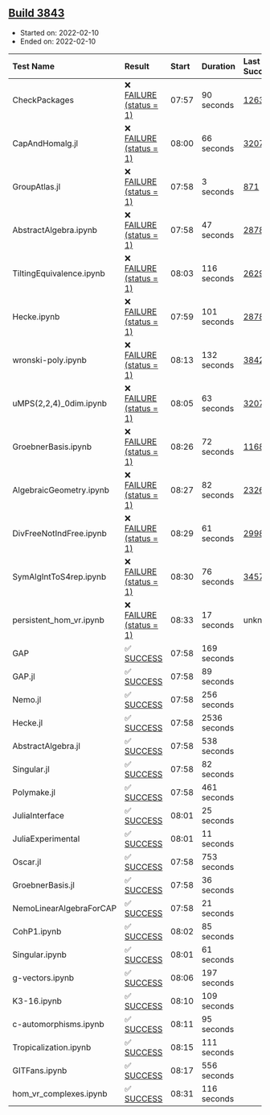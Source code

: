 ## [Build 3843](https://oscarci.mathematik.uni-kl.de/job/oscar-stable/3843/)

* Started on: 2022-02-10
* Ended on: 2022-02-10

| Test Name    | Result | Start | Duration | Last Success | First Failure |
|:-------------|:-------|:------|:---------|:-------------|:--------------|
| CheckPackages | ❌ [FAILURE (status = 1)](https://oscarci.mathematik.uni-kl.de/job/oscar-stable/3843/artifact/logs/build-3843/CheckPackages.log) | 07:57 | 90 seconds | [1263](https://oscarci.mathematik.uni-kl.de/job/oscar-stable/1263/) | [1264](https://oscarci.mathematik.uni-kl.de/job/oscar-stable/1264/) |
| CapAndHomalg.jl | ❌ [FAILURE (status = 1)](https://oscarci.mathematik.uni-kl.de/job/oscar-stable/3843/artifact/logs/build-3843/CapAndHomalg.jl.log) | 08:00 | 66 seconds | [3207](https://oscarci.mathematik.uni-kl.de/job/oscar-stable/3207/) | [3208](https://oscarci.mathematik.uni-kl.de/job/oscar-stable/3208/) |
| GroupAtlas.jl | ❌ [FAILURE (status = 1)](https://oscarci.mathematik.uni-kl.de/job/oscar-stable/3843/artifact/logs/build-3843/GroupAtlas.jl.log) | 07:58 | 3 seconds | [871](https://oscarci.mathematik.uni-kl.de/job/oscar-stable/871/) | [872](https://oscarci.mathematik.uni-kl.de/job/oscar-stable/872/) |
| AbstractAlgebra.ipynb | ❌ [FAILURE (status = 1)](https://oscarci.mathematik.uni-kl.de/job/oscar-stable/3843/artifact/logs/build-3843/AbstractAlgebra.ipynb.log) | 07:58 | 47 seconds | [2878](https://oscarci.mathematik.uni-kl.de/job/oscar-stable/2878/) | [2879](https://oscarci.mathematik.uni-kl.de/job/oscar-stable/2879/) |
| TiltingEquivalence.ipynb | ❌ [FAILURE (status = 1)](https://oscarci.mathematik.uni-kl.de/job/oscar-stable/3843/artifact/logs/build-3843/TiltingEquivalence.ipynb.log) | 08:03 | 116 seconds | [2629](https://oscarci.mathematik.uni-kl.de/job/oscar-stable/2629/) | [2630](https://oscarci.mathematik.uni-kl.de/job/oscar-stable/2630/) |
| Hecke.ipynb | ❌ [FAILURE (status = 1)](https://oscarci.mathematik.uni-kl.de/job/oscar-stable/3843/artifact/logs/build-3843/Hecke.ipynb.log) | 07:59 | 101 seconds | [2878](https://oscarci.mathematik.uni-kl.de/job/oscar-stable/2878/) | [2879](https://oscarci.mathematik.uni-kl.de/job/oscar-stable/2879/) |
| wronski-poly.ipynb | ❌ [FAILURE (status = 1)](https://oscarci.mathematik.uni-kl.de/job/oscar-stable/3843/artifact/logs/build-3843/wronski-poly.ipynb.log) | 08:13 | 132 seconds | [3842](https://oscarci.mathematik.uni-kl.de/job/oscar-stable/3842/) | [3843](https://oscarci.mathematik.uni-kl.de/job/oscar-stable/3843/) |
| uMPS(2,2,4)_0dim.ipynb | ❌ [FAILURE (status = 1)](https://oscarci.mathematik.uni-kl.de/job/oscar-stable/3843/artifact/logs/build-3843/uMPS-2-2-4-_0dim.ipynb.log) | 08:05 | 63 seconds | [3207](https://oscarci.mathematik.uni-kl.de/job/oscar-stable/3207/) | [3208](https://oscarci.mathematik.uni-kl.de/job/oscar-stable/3208/) |
| GroebnerBasis.ipynb | ❌ [FAILURE (status = 1)](https://oscarci.mathematik.uni-kl.de/job/oscar-stable/3843/artifact/logs/build-3843/GroebnerBasis.ipynb.log) | 08:26 | 72 seconds | [1168](https://oscarci.mathematik.uni-kl.de/job/oscar-stable/1168/) | [1169](https://oscarci.mathematik.uni-kl.de/job/oscar-stable/1169/) |
| AlgebraicGeometry.ipynb | ❌ [FAILURE (status = 1)](https://oscarci.mathematik.uni-kl.de/job/oscar-stable/3843/artifact/logs/build-3843/AlgebraicGeometry.ipynb.log) | 08:27 | 82 seconds | [2326](https://oscarci.mathematik.uni-kl.de/job/oscar-stable/2326/) | [2327](https://oscarci.mathematik.uni-kl.de/job/oscar-stable/2327/) |
| DivFreeNotIndFree.ipynb | ❌ [FAILURE (status = 1)](https://oscarci.mathematik.uni-kl.de/job/oscar-stable/3843/artifact/logs/build-3843/DivFreeNotIndFree.ipynb.log) | 08:29 | 61 seconds | [2998](https://oscarci.mathematik.uni-kl.de/job/oscar-stable/2998/) | [2999](https://oscarci.mathematik.uni-kl.de/job/oscar-stable/2999/) |
| SymAlgIntToS4rep.ipynb | ❌ [FAILURE (status = 1)](https://oscarci.mathematik.uni-kl.de/job/oscar-stable/3843/artifact/logs/build-3843/SymAlgIntToS4rep.ipynb.log) | 08:30 | 76 seconds | [3457](https://oscarci.mathematik.uni-kl.de/job/oscar-stable/3457/) | [3458](https://oscarci.mathematik.uni-kl.de/job/oscar-stable/3458/) |
| persistent_hom_vr.ipynb | ❌ [FAILURE (status = 1)](https://oscarci.mathematik.uni-kl.de/job/oscar-stable/3843/artifact/logs/build-3843/persistent_hom_vr.ipynb.log) | 08:33 | 17 seconds | unknown | unknown |
| GAP | ✅ [SUCCESS](https://oscarci.mathematik.uni-kl.de/job/oscar-stable/3843/artifact/logs/build-3843/GAP.log) | 07:58 | 169 seconds |  |  |
| GAP.jl | ✅ [SUCCESS](https://oscarci.mathematik.uni-kl.de/job/oscar-stable/3843/artifact/logs/build-3843/GAP.jl.log) | 07:58 | 89 seconds |  |  |
| Nemo.jl | ✅ [SUCCESS](https://oscarci.mathematik.uni-kl.de/job/oscar-stable/3843/artifact/logs/build-3843/Nemo.jl.log) | 07:58 | 256 seconds |  |  |
| Hecke.jl | ✅ [SUCCESS](https://oscarci.mathematik.uni-kl.de/job/oscar-stable/3843/artifact/logs/build-3843/Hecke.jl.log) | 07:58 | 2536 seconds |  |  |
| AbstractAlgebra.jl | ✅ [SUCCESS](https://oscarci.mathematik.uni-kl.de/job/oscar-stable/3843/artifact/logs/build-3843/AbstractAlgebra.jl.log) | 07:58 | 538 seconds |  |  |
| Singular.jl | ✅ [SUCCESS](https://oscarci.mathematik.uni-kl.de/job/oscar-stable/3843/artifact/logs/build-3843/Singular.jl.log) | 07:58 | 82 seconds |  |  |
| Polymake.jl | ✅ [SUCCESS](https://oscarci.mathematik.uni-kl.de/job/oscar-stable/3843/artifact/logs/build-3843/Polymake.jl.log) | 07:58 | 461 seconds |  |  |
| JuliaInterface | ✅ [SUCCESS](https://oscarci.mathematik.uni-kl.de/job/oscar-stable/3843/artifact/logs/build-3843/JuliaInterface.log) | 08:01 | 25 seconds |  |  |
| JuliaExperimental | ✅ [SUCCESS](https://oscarci.mathematik.uni-kl.de/job/oscar-stable/3843/artifact/logs/build-3843/JuliaExperimental.log) | 08:01 | 11 seconds |  |  |
| Oscar.jl | ✅ [SUCCESS](https://oscarci.mathematik.uni-kl.de/job/oscar-stable/3843/artifact/logs/build-3843/Oscar.jl.log) | 07:58 | 753 seconds |  |  |
| GroebnerBasis.jl | ✅ [SUCCESS](https://oscarci.mathematik.uni-kl.de/job/oscar-stable/3843/artifact/logs/build-3843/GroebnerBasis.jl.log) | 07:58 | 36 seconds |  |  |
| NemoLinearAlgebraForCAP | ✅ [SUCCESS](https://oscarci.mathematik.uni-kl.de/job/oscar-stable/3843/artifact/logs/build-3843/NemoLinearAlgebraForCAP.log) | 07:58 | 21 seconds |  |  |
| CohP1.ipynb | ✅ [SUCCESS](https://oscarci.mathematik.uni-kl.de/job/oscar-stable/3843/artifact/logs/build-3843/CohP1.ipynb.log) | 08:02 | 85 seconds |  |  |
| Singular.ipynb | ✅ [SUCCESS](https://oscarci.mathematik.uni-kl.de/job/oscar-stable/3843/artifact/logs/build-3843/Singular.ipynb.log) | 08:01 | 61 seconds |  |  |
| g-vectors.ipynb | ✅ [SUCCESS](https://oscarci.mathematik.uni-kl.de/job/oscar-stable/3843/artifact/logs/build-3843/g-vectors.ipynb.log) | 08:06 | 197 seconds |  |  |
| K3-16.ipynb | ✅ [SUCCESS](https://oscarci.mathematik.uni-kl.de/job/oscar-stable/3843/artifact/logs/build-3843/K3-16.ipynb.log) | 08:10 | 109 seconds |  |  |
| c-automorphisms.ipynb | ✅ [SUCCESS](https://oscarci.mathematik.uni-kl.de/job/oscar-stable/3843/artifact/logs/build-3843/c-automorphisms.ipynb.log) | 08:11 | 95 seconds |  |  |
| Tropicalization.ipynb | ✅ [SUCCESS](https://oscarci.mathematik.uni-kl.de/job/oscar-stable/3843/artifact/logs/build-3843/Tropicalization.ipynb.log) | 08:15 | 111 seconds |  |  |
| GITFans.ipynb | ✅ [SUCCESS](https://oscarci.mathematik.uni-kl.de/job/oscar-stable/3843/artifact/logs/build-3843/GITFans.ipynb.log) | 08:17 | 556 seconds |  |  |
| hom_vr_complexes.ipynb | ✅ [SUCCESS](https://oscarci.mathematik.uni-kl.de/job/oscar-stable/3843/artifact/logs/build-3843/hom_vr_complexes.ipynb.log) | 08:31 | 116 seconds |  |  |
